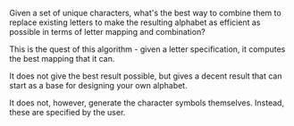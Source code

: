 Given a set of unique characters, what's the best way to combine them
to replace existing letters to make the resulting alphabet as efficient
as possible in terms of letter mapping and combination?

This is the quest of this algorithm - given a letter specification,
it computes the best mapping that it can.

It does not give the best result possible, but gives a decent result
that can start as a base for designing your own alphabet.

It does not, however, generate the character symbols themselves. Instead,
these are specified by the user.